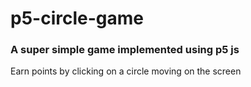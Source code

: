 # p5-circle-game
### A super simple game implemented using p5 js  
Earn points by clicking on a circle moving on the screen
